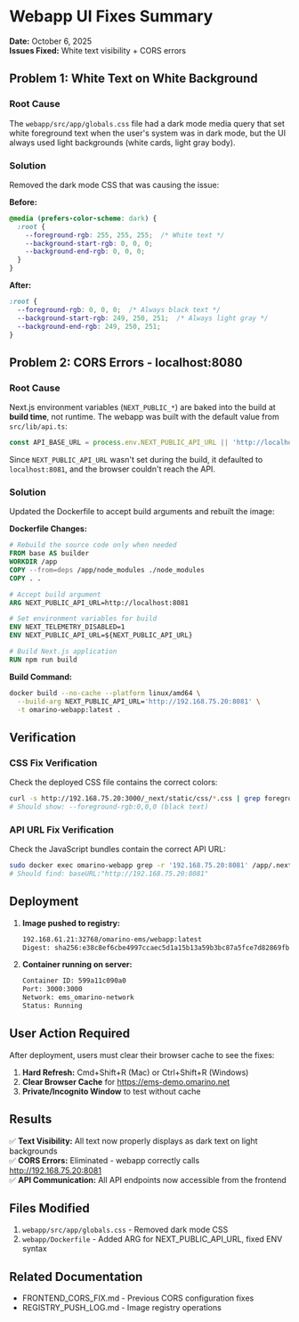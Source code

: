 # Webapp UI Fixes Summary

**Date:** October 6, 2025  
**Issues Fixed:** White text visibility + CORS errors

## Problem 1: White Text on White Background

### Root Cause
The `webapp/src/app/globals.css` file had a dark mode media query that set white foreground text when the user's system was in dark mode, but the UI always used light backgrounds (white cards, light gray body).

### Solution
Removed the dark mode CSS that was causing the issue:

**Before:**
```css
@media (prefers-color-scheme: dark) {
  :root {
    --foreground-rgb: 255, 255, 255;  /* White text */
    --background-start-rgb: 0, 0, 0;
    --background-end-rgb: 0, 0, 0;
  }
}
```

**After:**
```css
:root {
  --foreground-rgb: 0, 0, 0;  /* Always black text */
  --background-start-rgb: 249, 250, 251;  /* Always light gray */
  --background-end-rgb: 249, 250, 251;
}
```

## Problem 2: CORS Errors - localhost:8080

### Root Cause
Next.js environment variables (`NEXT_PUBLIC_*`) are baked into the build at **build time**, not runtime. The webapp was built with the default value from `src/lib/api.ts`:
```typescript
const API_BASE_URL = process.env.NEXT_PUBLIC_API_URL || 'http://localhost:8081'
```

Since `NEXT_PUBLIC_API_URL` wasn't set during the build, it defaulted to `localhost:8081`, and the browser couldn't reach the API.

### Solution
Updated the Dockerfile to accept build arguments and rebuilt the image:

**Dockerfile Changes:**
```dockerfile
# Rebuild the source code only when needed
FROM base AS builder
WORKDIR /app
COPY --from=deps /app/node_modules ./node_modules
COPY . .

# Accept build argument
ARG NEXT_PUBLIC_API_URL=http://localhost:8081

# Set environment variables for build
ENV NEXT_TELEMETRY_DISABLED=1
ENV NEXT_PUBLIC_API_URL=${NEXT_PUBLIC_API_URL}

# Build Next.js application
RUN npm run build
```

**Build Command:**
```bash
docker build --no-cache --platform linux/amd64 \
  --build-arg NEXT_PUBLIC_API_URL='http://192.168.75.20:8081' \
  -t omarino-webapp:latest .
```

## Verification

### CSS Fix Verification
Check the deployed CSS file contains the correct colors:
```bash
curl -s http://192.168.75.20:3000/_next/static/css/*.css | grep foreground-rgb
# Should show: --foreground-rgb:0,0,0 (black text)
```

### API URL Fix Verification
Check the JavaScript bundles contain the correct API URL:
```bash
sudo docker exec omarino-webapp grep -r '192.168.75.20:8081' /app/.next/
# Should find: baseURL:"http://192.168.75.20:8081"
```

## Deployment

1. **Image pushed to registry:**
   ```bash
   192.168.61.21:32768/omarino-ems/webapp:latest
   Digest: sha256:e38c8ef6cbe4997ccaec5d1a15b13a59b3bc87a5fce7d82869fb7304deabd446
   ```

2. **Container running on server:**
   ```bash
   Container ID: 599a11c090a0
   Port: 3000:3000
   Network: ems_omarino-network
   Status: Running
   ```

## User Action Required

After deployment, users must clear their browser cache to see the fixes:

1. **Hard Refresh:** Cmd+Shift+R (Mac) or Ctrl+Shift+R (Windows)
2. **Clear Browser Cache** for https://ems-demo.omarino.net
3. **Private/Incognito Window** to test without cache

## Results

✅ **Text Visibility:** All text now properly displays as dark text on light backgrounds  
✅ **CORS Errors:** Eliminated - webapp correctly calls http://192.168.75.20:8081  
✅ **API Communication:** All API endpoints now accessible from the frontend  

## Files Modified

1. `webapp/src/app/globals.css` - Removed dark mode CSS
2. `webapp/Dockerfile` - Added ARG for NEXT_PUBLIC_API_URL, fixed ENV syntax

## Related Documentation

- FRONTEND_CORS_FIX.md - Previous CORS configuration fixes
- REGISTRY_PUSH_LOG.md - Image registry operations
